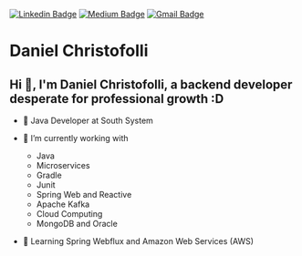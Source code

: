 [![Linkedin Badge](https://img.shields.io/badge/Linkedin-Daniel%20Christofolli-blue?style=flat-square)](https://www.linkedin.com/in/daniel-christofolli-069071160/)
[![Medium Badge](https://img.shields.io/badge/Medium-Daniel%20Christofolli-red?style=flat-square)](https://medium.com/@danielchristofolli)
[![Gmail Badge](https://img.shields.io/badge/Gmail-Daniel%20Christofolli-red?style=flat-square)](mailto:danielchristofolli@gmail.com)

# Daniel Christofolli

## Hi 👋, I'm Daniel Christofolli, a backend developer desperate for professional growth :D

- 🔭 Java Developer at South System

- 🔭 I’m currently working with
  - Java
  - Microservices
  - Gradle
  - Junit
  - Spring Web and Reactive
  - Apache Kafka
  - Cloud Computing
  - MongoDB and Oracle
  
- 🌱 Learning Spring Webflux and Amazon Web Services (AWS)
